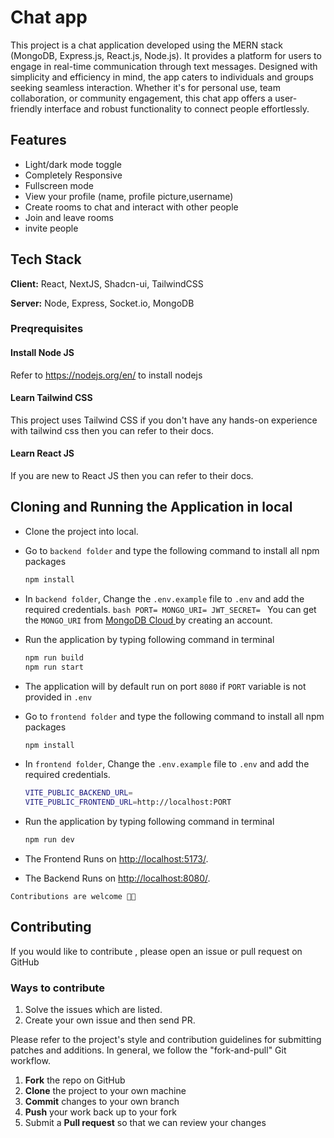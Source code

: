 # Chat app

This project is a chat application developed using the MERN stack (MongoDB, Express.js, React.js, Node.js). It provides a platform for users to engage in real-time communication through text messages. Designed with simplicity and efficiency in mind, the app caters to individuals and groups seeking seamless interaction. Whether it's for personal use, team collaboration, or community engagement, this chat app offers a user-friendly interface and robust functionality to connect people effortlessly.

## Features

- Light/dark mode toggle
- Completely Responsive
- Fullscreen mode
- View your profile (name, profile picture,username)
- Create rooms to chat and interact with other people
- Join and leave rooms
- invite people

## Tech Stack

**Client:** React, NextJS, Shadcn-ui, TailwindCSS

**Server:** Node, Express, Socket.io, MongoDB

### Preqrequisites

#### Install Node JS

Refer to https://nodejs.org/en/ to install nodejs


#### Learn Tailwind CSS

This project uses Tailwind CSS if you don't have any hands-on experience with tailwind css then you can refer to their docs.

#### Learn React JS

If you are new to React JS then you can refer to their docs.

## Cloning and Running the Application in local

- Clone the project into local.
- Go to `backend folder` and type the following command to install all npm packages

  ```bash
  npm install
  ```

- In `backend folder`, Change the `.env.example` file to `.env` and add the required credentials.
  `bash
PORT=
MONGO_URI=
JWT_SECRET=
`
  You can get the `MONGO_URI` from [MongoDB Cloud ](https://cloud.mongodb.com/) by creating an account.

- Run the application by typing following command in terminal

  ```bash
  npm run build
  npm run start
  ```

- The application will by default run on port `8080` if `PORT` variable is not provided in `.env`

- Go to `frontend folder` and type the following command to install all npm packages

  ```bash
  npm install
  ```

- In `frontend folder`, Change the `.env.example` file to `.env` and add the required credentials.

  ```bash
  VITE_PUBLIC_BACKEND_URL=
  VITE_PUBLIC_FRONTEND_URL=http://localhost:PORT

  ```


- Run the application by typing following command in terminal

  ```bash
  npm run dev
  ```

- The Frontend Runs on [http://localhost:5173/](http://localhost:5173/).
- The Backend Runs on [http://localhost:8080/](http://localhost:8080/).

`Contributions are welcome 🎉🎉`

## Contributing

If you would like to contribute , please open an issue or pull request on GitHub

### Ways to contribute

1. Solve the issues which are listed.
2. Create your own issue and then send PR.

Please refer to the project's style and contribution guidelines for submitting patches and additions. In general, we follow the "fork-and-pull" Git workflow.

1.  **Fork** the repo on GitHub
2.  **Clone** the project to your own machine
3.  **Commit** changes to your own branch
4.  **Push** your work back up to your fork
5.  Submit a **Pull request** so that we can review your changes
